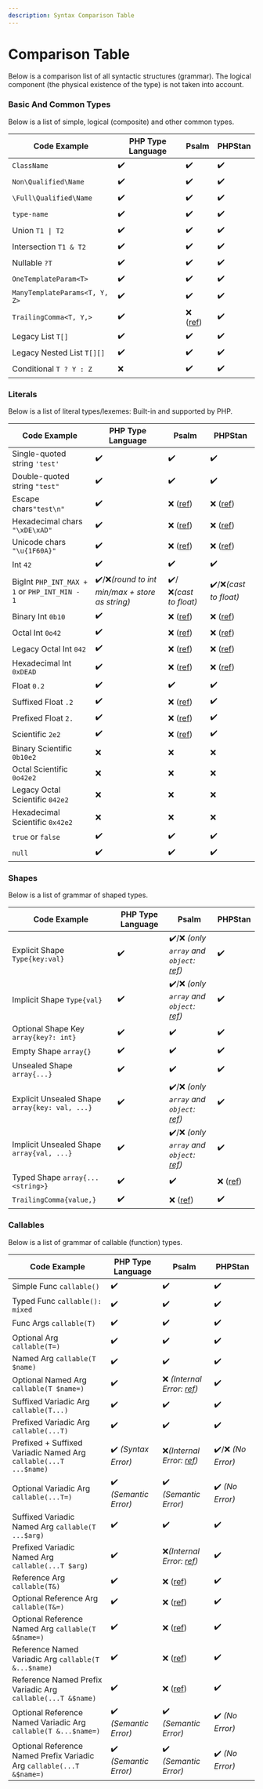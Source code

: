```yaml
---
description: Syntax Comparison Table
---
```


# Comparison Table

Below is a comparison list of all syntactic structures (grammar). The logical component (the physical existence of the type) is not taken into account.



### Basic And Common Types

Below is a list of simple, logical (composite) and other common types.

| Code Example                  | PHP Type Language | Psalm                                     | PHPStan |
|-------------------------------|-------------------|-------------------------------------------|---------|
| `ClassName`                   | ✔️                | ✔️                                        | ✔️      |
| `Non\Qualified\Name`          | ✔️                | ✔️                                        | ✔️      |
| `\Full\Qualified\Name`        | ✔️                | ✔️                                        | ✔️      |
| `type-name`                   | ✔️                | ✔️                                        | ✔️      |
| Union `T1 \| T2`              | ✔️                | ✔️                                        | ✔️      |
| Intersection `T1 & T2`        | ✔️                | ✔️                                        | ✔️      |
| Nullable `?T`                 | ✔️                | ✔️                                        | ✔️      |
| `OneTemplateParam<T>`         | ✔️                | ✔️                                        | ✔️      |
| `ManyTemplateParams<T, Y, Z>` | ✔️                | ✔️                                        | ✔️      |
| `TrailingComma<T, Y,>`        | ✔️                | ❌ ([ref](https://psalm.dev/r/866c32c49d)) | ✔️      |
| Legacy List `T[]`             | ✔️                | ✔️                                        | ✔️      |
| Legacy Nested List `T[][]`    | ✔️                | ✔️                                        | ✔️      |
| Conditional `T ? Y : Z`       | ❌                 | ✔️                                        | ✔️      |

### Literals

Below is a list of literal types/lexemes: Built-in and supported by PHP.

| Code Example                                  | PHP Type Language                              | Psalm                                     | PHPStan                                                               |
|-----------------------------------------------|------------------------------------------------|-------------------------------------------|-----------------------------------------------------------------------|
| Single-quoted string `'test'`                 | ✔️                                             | ✔️                                        | ✔️                                                                    |
| Double-quoted string `"test"`                 | ✔️                                             | ✔️                                        | ✔️                                                                    |
| Escape chars`"test\n"`                        | ✔️                                             | ❌ ([ref](https://psalm.dev/r/a4763e39ea)) | ❌ ([ref](https://phpstan.org/r/ef392d41-f4e5-474c-8426-4ecdc583080a)) |
| Hexadecimal chars `"\xDE\xAD"`                | ✔️                                             | ❌ ([ref](https://psalm.dev/r/ce7cdf12ba)) | ❌ ([ref](https://phpstan.org/r/06c7f670-4db4-433b-b181-d3c8b7219980)) |
| Unicode chars `"\u{1F60A}"`                   | ✔️                                             | ❌ ([ref](https://psalm.dev/r/73412b8746)) | ❌ ([ref](https://phpstan.org/r/ebfdf3b6-e8e2-413d-adc5-a56ddd564bab)) |
| Int `42`                                      | ✔️                                             | ✔️                                        | ✔️                                                                    |
| BigInt `PHP_INT_MAX + 1` or `PHP_INT_MIN - 1` | ✔️/❌_(round to int min/max + store as string)_ | ✔️/❌_(cast to float)_                     | ✔️/❌_(cast to float)_                                                 |
| Binary Int `0b10`                             | ✔️                                             | ❌ ([ref](https://psalm.dev/r/75794af443)) | ❌ ([ref](https://phpstan.org/r/79283030-f55e-4eb1-8b6b-2bdbc4083d30)) |
| Octal Int `0o42`                              | ✔️                                             | ❌ ([ref](https://psalm.dev/r/8552461d46)) | ❌ ([ref](https://phpstan.org/r/362869d4-5b65-441c-8708-f9f32993b560)) |
| Legacy Octal Int `042`                        | ✔️                                             | ❌ ([ref](https://psalm.dev/r/e4ab56c714)) | ❌ ([ref](https://phpstan.org/r/20f18b17-94c8-403c-8ad7-14058eb8a0ef)) |
| Hexadecimal Int `0xDEAD`                      | ✔️                                             | ❌ ([ref](https://psalm.dev/r/60176a85f4)) | ❌ ([ref](https://phpstan.org/r/f9fcaaa6-384e-4d58-b38c-8a51f091abf8)) |
| Float `0.2`                                   | ✔️                                             | ✔️                                        | ✔️                                                                    |
| Suffixed Float `.2`                           | ✔️                                             | ❌ ([ref](https://psalm.dev/r/816ae7db23)) | ✔️                                                                    |
| Prefixed Float `2.`                           | ✔️                                             | ❌ ([ref](https://psalm.dev/r/053808f77b)) | ✔️                                                                    |
| Scientific `2e2`                              | ✔️                                             | ❌ ([ref](https://psalm.dev/r/fbd87ab0b6)) | ✔️                                                                    |
| Binary Scientific `0b10e2`                    | ❌                                              | ❌                                         | ❌                                                                     |
| Octal Scientific `0o42e2`                     | ❌                                              | ❌                                         | ❌                                                                     |
| Legacy Octal Scientific `042e2`               | ❌                                              | ❌                                         | ❌                                                                     |
| Hexadecimal Scientific `0x42e2`               | ❌                                              | ❌                                         | ❌                                                                     |
| `true` or `false`                             | ✔️                                             | ✔️                                        | ✔️                                                                    |
| `null`                                        | ✔️                                             | ✔️                                        | ✔️                                                                    |

### Shapes

Below is a list of grammar of shaped types.

| Code Example                                                          | PHP Type Language     | Psalm                                                                     | PHPStan                                                               |
|-----------------------------------------------------------------------|-----------------------|---------------------------------------------------------------------------|-----------------------------------------------------------------------|
| Explicit Shape `Type{key:val}`                                        | ✔️                    | ✔️/❌ _(only `array` and `object`: [ref](https://psalm.dev/r/4ec6feecc1))_ | ✔️                                                                    |
| Implicit Shape `Type{val}`                                            | ✔️                    | ✔️/❌ _(only `array` and `object`: [ref](https://psalm.dev/r/932713f109))_ | ✔️                                                                    |
| Optional Shape Key `array{key?: int}`                                 | ✔️                    | ✔️                                                                        | ✔️                                                                    |
| Empty Shape `array{}`                                                 | ✔️                    | ✔️                                                                        | ✔️                                                                    |
| Unsealed Shape `array{...}`                                           | ✔️                    | ✔️                                                                        | ✔️                                                                    |
| Explicit Unsealed Shape `array{key: val, ...}`                        | ✔️                    | ✔️/❌ _(only `array` and `object`: [ref](https://psalm.dev/r/00688c401a))_ | ✔️                                                                    |
| Implicit Unsealed Shape `array{val, ...}`                             | ✔️                    | ✔️/❌ _(only `array` and `object`: [ref](https://psalm.dev/r/d346e9704b))_ | ✔️                                                                    |
| Typed Shape `array{...<string>}`                                      | ✔️                    | ✔️                                                                        | ❌ ([ref](https://phpstan.org/r/401619e4-36a2-4c30-94eb-16c40a62c7ad)) |
| `TrailingComma{value,}`                                               | ✔️                    | ❌ ([ref](https://psalm.dev/r/d63771c22a))                                 | ✔️                                                                    |

### Callables

Below is a list of grammar of callable (function) types.

| Code Example                                                          | PHP Type Language     | Psalm                                                                     | PHPStan                                                               |
|-----------------------------------------------------------------------|-----------------------|---------------------------------------------------------------------------|-----------------------------------------------------------------------|
| Simple Func `callable()`                                              | ✔️                    | ✔️                                                                        | ✔️                                                                    |
| Typed Func `callable(): mixed`                                        | ✔️                    | ✔️                                                                        | ✔️                                                                    |
| Func Args `callable(T)`                                               | ✔️                    | ✔️                                                                        | ✔️                                                                    |
| Optional Arg `callable(T=)`                                           | ✔️                    | ✔️                                                                        | ✔️                                                                    |
| Named Arg `callable(T $name)`                                         | ✔️                    | ✔️                                                                        | ✔️                                                                    |
| Optional Named Arg `callable(T $name=)`                               | ✔️                    | ❌ _(Internal Error: [ref](https://psalm.dev/r/9ae58ed797))_               | ✔️                                                                    |
| Suffixed Variadic Arg `callable(T...)`                                | ✔️                    | ✔️                                                                        | ✔️                                                                    |
| Prefixed Variadic Arg `callable(...T)`                                | ✔️                    | ✔️                                                                        | ✔️                                                                    |
| Prefixed + Suffixed Variadic Named Arg `callable(...T ...$name)`      | ✔️ _(Syntax Error)_   | ❌_(Internal Error: [ref](https://psalm.dev/r/4a6476fff6))_                | ✔️/❌ _(No Error)_                                                     |
| Optional Variadic Arg `callable(...T=)`                               | ✔️ _(Semantic Error)_ | ✔️ _(Semantic Error)_                                                     | ✔️ _(No Error)_                                                       |
| Suffixed Variadic Named Arg `callable(T ...$arg)`                     | ✔️                    | ✔️                                                                        | ✔️                                                                    |
| Prefixed Variadic Named Arg `callable(...T $arg)`                     | ✔️                    | ❌_(Internal Error: [ref](https://psalm.dev/r/2dac434b3f))_                | ✔️                                                                    |
| Reference Arg `callable(T&)`                                          | ✔️                    | ❌ ([ref](https://psalm.dev/r/bb604c4219))                                 | ✔️                                                                    |
| Optional Reference Arg `callable(T&=)`                                | ✔️                    | ❌ ([ref](https://psalm.dev/r/fc3041a846))                                 | ✔️                                                                    |
| Optional Reference Named Arg `callable(T &$name=)`                    | ✔️                    | ❌ ([ref](https://psalm.dev/r/14dcf8634f))                                 | ✔️                                                                    |
| Reference Named Variadic Arg `callable(T &...$name)`                  | ✔️                    | ❌ ([ref](https://psalm.dev/r/7a64356034))                                 | ✔️                                                                    |
| Reference Named Prefix Variadic Arg `callable(...T &$name)`           | ✔️                    | ❌ ([ref](https://psalm.dev/r/bf7dcbc9b4))                                 | ✔️                                                                    |
| Optional Reference Named Variadic Arg `callable(T &...$name=)`        | ✔️ _(Semantic Error)_ | ✔️ _(Semantic Error)_                                                     | ✔️ _(No Error)_                                                       |
| Optional Reference Named Prefix Variadic Arg `callable(...T &$name=)` | ✔️ _(Semantic Error)_ | ✔️ _(Semantic Error)_                                                     | ✔️ _(No Error)_                                                       |

